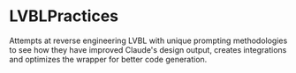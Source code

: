 # LVBLPractices
Attempts at reverse engineering LVBL with unique prompting methodologies to see how they have improved Claude's design output, creates integrations and optimizes the wrapper for better code generation.

